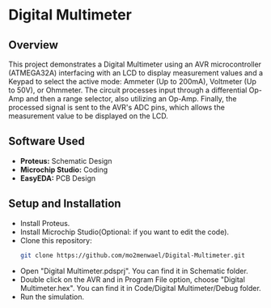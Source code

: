 # Digital Multimeter

## Overview
This project demonstrates a Digital Multimeter using an AVR microcontroller (ATMEGA32A) interfacing with an LCD to display measurement values and a Keypad to select the active mode: Ammeter (Up to 200mA), Voltmeter (Up to 50V), or Ohmmeter. The circuit processes input through a differential Op-Amp and then a range selector, also utilizing an Op-Amp. Finally, the processed signal is sent to the AVR's ADC pins, which allows the measurement value to be displayed on the LCD.
  
## Software Used
- **Proteus:** Schematic Design
- **Microchip Studio:** Coding
- **EasyEDA:** PCB Design

## Setup and Installation
- Install Proteus.
- Install Microchip Studio(Optional: if you want to edit the code).
- Clone this repository: 
  ```bash
  git clone https://github.com/mo2menwael/Digital-Multimeter.git
  ```
- Open "Digital Multimeter.pdsprj". You can find it in Schematic folder.
- Double click on the AVR and in Program File option, choose "Digital Multimeter.hex". You can find it in Code/Digital Multimeter/Debug folder.
- Run the simulation.
